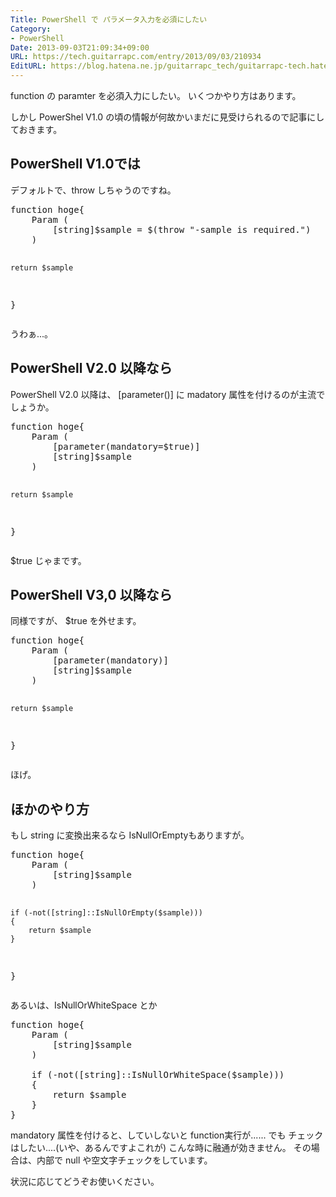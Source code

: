 ```yaml
---
Title: PowerShell で パラメータ入力を必須にしたい
Category:
- PowerShell
Date: 2013-09-03T21:09:34+09:00
URL: https://tech.guitarrapc.com/entry/2013/09/03/210934
EditURL: https://blog.hatena.ne.jp/guitarrapc_tech/guitarrapc-tech.hatenablog.com/atom/entry/11696248318757675974
---
```


function の paramter を必須入力にしたい。
いくつかやり方はあります。

しかし PowerShel V1.0 の頃の情報が何故かいまだに見受けられるので記事にしておきます。



<h2>PowerShell V1.0では</h2>
デフォルトで、throw しちゃうのですね。
<pre class="brush: powershell">
function hoge{
    Param (
        [string]$sample = $(throw &quot;-sample is required.&quot;)
    )

    return $sample
}
</pre>

うわぁ...。
<h2>PowerShell V2.0 以降なら</h2>
PowerShell V2.0 以降は、 [parameter()] に madatory 属性を付けるのが主流でしょうか。
<pre class="brush: powershell">
function hoge{
    Param (
        [parameter(mandatory=$true)]
        [string]$sample
    )

    return $sample
}
</pre>

$true じゃまです。

<h2>PowerShell V3,0 以降なら</h2>
同様ですが、 $true を外せます。
<pre class="brush: powershell">
function hoge{
    Param (
        [parameter(mandatory)]
        [string]$sample
    )

    return $sample
}
</pre>

ほげ。
<h2>ほかのやり方</h2>
もし string に変換出来るなら IsNullOrEmptyもありますが。
<pre class="brush: powershell">
function hoge{
    Param (
        [string]$sample
    )

    if (-not([string]::IsNullOrEmpty($sample)))
    {
        return $sample
    }
}
</pre>

あるいは、IsNullOrWhiteSpace とか
<pre class="brush: powershell">
function hoge{
    Param (
        [string]$sample
    )

    if (-not([string]::IsNullOrWhiteSpace($sample)))
    {
        return $sample
    }
}
</pre>

mandatory 属性を付けると、していしないと function実行が...... でも チェックはしたい....(いや、あるんですよこれが) こんな時に融通が効きません。
その場合は、内部で null や空文字チェックをしています。

状況に応じてどうぞお使いください。
